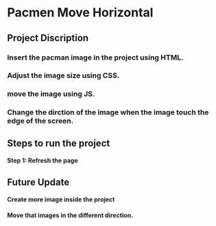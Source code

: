 # Pacmen Move Horizontal
## Project Discription
### Insert the pacman image in the project using HTML.
### Adjust the image size using CSS.
### move the image using JS.
### Change the dirction of the image when the image touch the edge of the screen.
## Steps to run the project
#### Step 1: Refresh the page
## Future Update
#### Create more image inside the project
#### Move that images in the different direction.
